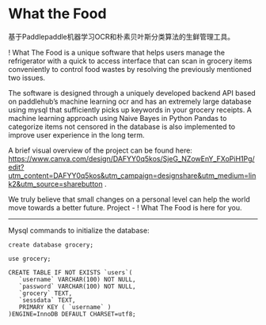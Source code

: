 # What the Food

基于Paddlepaddle机器学习OCR和朴素贝叶斯分类算法的生鲜管理工具。

! What The Food is a unique software that helps users manage the refrigerator with a quick to access interface that can scan in grocery items conveniently to control food wastes by resolving the previously mentioned two issues. 

The software is designed through a uniquely developed backend API based on paddlehub’s machine learning ocr and has an extremely large database using mysql that sufficiently picks up keywords in your grocery receipts. A machine learning approach using Naive Bayes in Python Pandas to categorize items not censored in the database is also implemented to improve user experience in the long term. 

A brief visual overview of the project can be found here: https://www.canva.com/design/DAFYY0q5kos/SjeG_NZowEnY_FXoPiH1Pg/edit?utm_content=DAFYY0q5kos&utm_campaign=designshare&utm_medium=link2&utm_source=sharebutton .

We truly believe that small changes on a personal level can help the world move towards a better future. Project - ! What The Food is here for you.

______

Mysql commands to initialize the database:

```
create database grocery;

use grocery;

CREATE TABLE IF NOT EXISTS `users`(
   `username` VARCHAR(100) NOT NULL,
   `password` VARCHAR(100) NOT NULL,
   `grocery` TEXT,
   `sessdata` TEXT,
   PRIMARY KEY ( `username` )
)ENGINE=InnoDB DEFAULT CHARSET=utf8;
```
